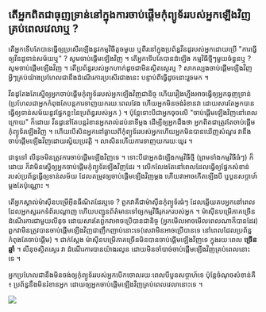 <?php require("../../entete.php");?> <?php require("../../base.php");?> <?php require("../../fonctions.php");?>

<div id="corps">

<h2>តើ​អ្នក​ពិត​ជា​ធុញ​ទ្រាន់​នៅ​ក្នុង​ការ​ចាប់​ផ្តើម​កុំ​ព្យូទ័រ​របស់​អ្នក​ឡើង​វិញ​គ្រប់​ពេល​វេលា​ឬ​ ?</h2>

<p>តើ​អ្នក​ទើប​តែ​បាន​ធ្វើ​ឲ្យ​ប្រសើរ​ឡើង​នូវ​កម្មវិធី​​​តូច​​មួយ​ ឬ​ពីរ​នៅ​ក្នុង​ប្រព័ន្ធ​ 
វីនដូ​របស់​អ្នក​ដោយ​ប្រើ​​ "ការ​ធ្វើ​ឲ្យ​វីន​ដូ​ទាន់​សម័យ​ឬ​" ? សូមចាប់​ផ្តើម​ឡើង​វិញ​ ។ តើ​អ្នក​ទើប​តែ​បាន​ដំឡើង 
កម្មវិធី​ថ្មី​ៗ​មួយ​ចំនួន​ឬ ​? សូម​ចាប់​ផ្តើម​ឡើង​វិញ​ ។ តើ​ប្រព័ន្ធ​របស់​អ្នក​ហាក់​ដូច​ជាមិន​​ស្ថិត​ស្ថេរ​ឬ​ ? សាក​ល្បង​ 
ចាប់​ផ្តើម​ឡើង​វិញ​ អ្វីៗ​​គ្រប់​យ៉ាង​ប្រហែល​ជា​នឹង​ដំណើរ​ការ​ប្រសើរ​ជាង​នេះ​ បន្ទាប់​ពី​ធ្វើ​ដូច​នោះ​​រួច​មក​ ។</p>

<p>​វីន​ដូ​តែង​តែ​ស្នើ​​ឲ្យ​អ្នកចាប់​ផ្តើម​កុំ​ព្យូទ័រ​របស់​អ្នក​ឡើង​វិញ​ជានិច្ច ហើយ​រឿង​ហ្នឹង​អាច​ធ្វើ​ឲ្យ​ 
អ្នក​ធុញ​ទ្រាន់​ (ប្រហែល​ជា​អ្នក​កំពុង​តែ​បន្ត​ការ​ទាញ​យក​រយៈ​ពេល​វែង​ ហើយ​អ្នក​ 
មិន​ចង់​រំខាន​វា​ ដោយ​សារ​តែ​អ្នក​បាន​ធ្វើ​ឲ្យ​ទាន់​សម័យ​នូវ​ផ្នែក​ខ្លះ​នៃ​ 
ប្រព័ន្ធ​របស់​អ្នក​ ) ។ ប៉ុន្តែ​ទោះ​បី​ជា​អ្នក​ចុច​លើ​ "ចាប់​ផ្តើម​ឡើង​វិញ​នៅ​ពេល​ក្រោយ" ក៏​ដោយ​ ​វីន​ដូ​នៅ​តែ​បន្ត​ 
រំខាន​អ្នក​រាល់​ដប់​នាទី​ម្តង​ ដើម្បី​ឲ្យ​អ្នក​ដឹង​ថា​ អ្នក​ពិត​ជា​ត្រូវ​ 
តែ​ចាប់​ផ្តើម​កុំព្យូទ័រ​ឡើង​វិញ​ ។ ហើយ​បើសិន​​អ្នក​នៅ​ឆ្ងាយ​ពី​កុំព្យូទ័រ​របស់​អ្នក​
ហើយ​អ្នក​មិន​បាន​ឃើញ​សំណួរ វា​នឹង​ចាប់​ផ្តើម​ឡើង​វិញ​ដោយ​ស្វ័យ​ប្រវត្តិ ។
លា​សិន​ហើយ​ការ​ទាញ​យក​រយៈ​យូរ​ ។</p>

<p>ជា​ទូទៅ លីនុច​មិន​ត្រូវ​ការ​ចាប់​ផ្តើម​ឡើង​វិញ​ទេ​ ។ ទោះ​​បី​ជា​​អ្នក​ដំឡើង​កម្មវិធី​ 
ថ្មី (ព្រម​ទាំង​កម្មវិធី​ធំៗ​) ក៏​ដោយ ក៏វា​មិន​ស្នើ​ឲ្យ​អ្នក​ចាប់ផ្ដើម​កុំព្យូទ័រ​ឡើង​វិញ​ដែរ ។ លើក​លែងតែ​​​​​នៅ​ពេល​ 
ដែល​ធ្វើ​ឲ្យ​​ផ្នែក​សំខាន់​របស់​ប្រព័ន្ធ​​ធ្វើ​ឲ្យ​ទាន់​សម័យ​ ដែល​តម្រូវ​ឲ្យ​ចាប់ផ្ដើម​ឡើង​វិញ​ម្ដង ហើយ​វា​ 
អាច​កើត​ឡើង​​បី ឬ​បួនសប្តាហ៍​ម្តង​​តែ​ប៉ុណ្ណោះ ។</p>

<p>តើ​អ្នក​ស្គាល់​ម៉ាស៊ីន​បម្រើ​អ៊ីន​ធឺ​ណិត​ដែរឬ​​ទេ ? ពួក​វា​គឺ​ជា​ម៉ាស៊ីន​​កុំព្យូទ័រ​ធំ​ៗ​ ដែល​ឆ្លើយ​តប​​​អ្នក​ 
នៅ​ពេល​ដែល​អ្នក​សួរ​រក​ទំព័រ​បណ្តាញ​ ហើយ​បញ្ជូន​ព័ត៌​មាន​ទៅ​ឲ្យ​ 
កម្មវិធី​រុក​រក​របស់​អ្នក​ ។ ម៉ាស៊ីន​បម្រើ​ភាគ​ច្រើន​ដំណើរ​ការ​ជាមួយ​លីនុច​ ​​ដោយ​សារ​តែ​ពួក​វា​​ 
​​អាច​ប្រើបាន​ជានិច្ច​ (អ្នក​មើល​អាច​មើល​ពេល​ណា​ក៏​បាន​ដែរ) ពួក​វា​មិន​ត្រូវ​បាន​ចាប់​​ផ្តើម​ឡើង​វិញ​ជា​ញឹក​ញាប់​នោះ​​ទេ​ 
(សេវា​មិន​អាច​ប្រើ​បាន​ទេ​ នៅ​​ពេល​ដែល​ប្រព័ន្ធ​កំពុង​តែ​ចាប់​ផ្តើម​) ។ ជាក់​ស្តែង​ ម៉ាស៊ីន​បម្រើ​ 
ភាគ​​ច្រើន​មិន​បាន​ចាប់​ផ្តើម​ឡើង​វិញ​ទេ ក្នុង​​រយៈ​ពេល​ <b>​ច្រើន​ឆ្នាំ</b> ។ លីនុច​​ស្ថិតស្ថេរ វា 
ដំណើរ​ការ​បាន​យ៉ាង​រលូន​ ដោយ​មិន​ចាំ​បាច់​ចាប់​ផ្តើម​ឡើង​វិញ​គ្រប់​ពេល​​នោះ​ទេ ។</p>

<p>អ្នក​ប្រហែល​ជា​នឹង​មិន​ចង់​ឲ្យ​កុំព្យូទ័រ​របស់​អ្នក​បើក​ចោល​រយៈ​ពេល​បី​បួន​សប្តាហ៍​ទេ​ ប៉ុន្តែ​ចំណុច​សំខាន់​ 
គឺ​ ៖ ប្រព័ន្ធ​នឹង​មិន​រំខាន​អ្នក​ ដោយ​ឲ្យ​អ្នក​ចាប់​ផ្តើម​ឡើង​វិញ​គ្រប់​ពេល​វេលា​នោះ​ទេ​ ។</p>

<img src="Images/reboot_all_the_time_thumb.png" />

</div>
</body>
</html>
